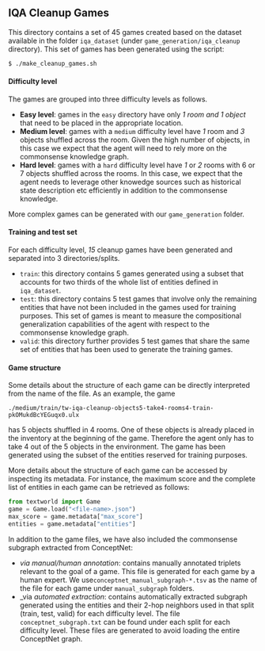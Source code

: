 ## IQA Cleanup Games

This directory contains a set of 45 games created based on the dataset available in the folder ```iqa_dataset``` (under ```game_generation/iqa_cleanup``` directory).
This set of games has been generated using the script:
```bash
$ ./make_cleanup_games.sh
```

#### Difficulty level
The games are grouped into three difficulty levels as follows.

* **Easy level**: games in the ```easy``` directory have only *1 room and 1 object* that need to be placed in
the appropriate location.
* **Medium level**: games with a ```medium``` difficulty level have _1_ room and _3_ objects shuffled across the room. Given the high number of objects,
    in this case we expect that the agent will need to rely more on the commonsense knowledge graph.
* **Hard level**: games with a ```hard``` difficulty level have _1_ or _2_ rooms with 6 or 7 objects shuffled across the rooms. In this case, we expect that the agent needs to leverage other knowedge sources such as historical state description etc efficiently in addition to the commonsense knowledge.
    
More complex games can be generated with our ```game_generation``` folder.
#### Training and test set
For each difficulty level, _15_ cleanup games have been generated and separated into 3 directories/splits.
* ```train```: this directory contains 5 games generated using a subset that accounts
for two thirds of the whole list of entities defined in ```iqa_dataset```.
* ```test```: this directory contains 5 test games that involve only the remaining entities that have not been included
in the games used for training purposes. This set of games is meant to measure the compositional generalization
capabilities of the agent with respect to the commonsense knowledge graph.
* ```valid```: this directory further provides 5 test games that share the same set of entities that has been
used to generate the training games.

#### Game structure
Some details about the structure of each game can be directly interpreted from the name of the file.
As an example, the game

```
./medium/train/tw-iqa-cleanup-objects5-take4-rooms4-train-pkOMukdBcYEGuqx0.ulx
```

has 5 objects shuffled in 4 rooms. One of these objects is already placed in the inventory at the beginning of the game.
Therefore the agent only has to take 4 out of the 5 objects in the environment. The game has been generated using the
subset of the entities reserved for training purposes.

More details about the structure of each game can be accessed by inspecting its metadata.
For instance, the maximum score and the complete list of entities in each game can be retrieved as follows:

```python
from textworld import Game
game = Game.load("<file-name>.json")
max_score = game.metadata["max_score"]
entities = game.metadata["entities"]
```

In addition to the game files, we have also included the commonsense subgraph extracted from ConceptNet:
* _via manual/human annotation_: contains manually annotated triplets relevant to the goal of a game. This file is generated for each game by a human expert. 
  We use```conceptnet_manual_subgraph-*.tsv``` as the name of the file for each game under ```manual_subgraph``` folders.
* _via _automated extraction_: contains automatically extracted subgraph generated using the entities and their 2-hop neighbors used in that split (train, test, valid) for each difficulty level.
 The file ```conceptnet_subgraph.txt``` can be found under each split for each difficulty level. These files are generated to avoid loading the entire ConceptNet graph.